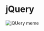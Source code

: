 # jQuery

![jQUery meme]("https://s3.amazonaws.com/intranet-projects-files/holbertonschool-higher-level_programming+/305/1f1ihd.jpg")
